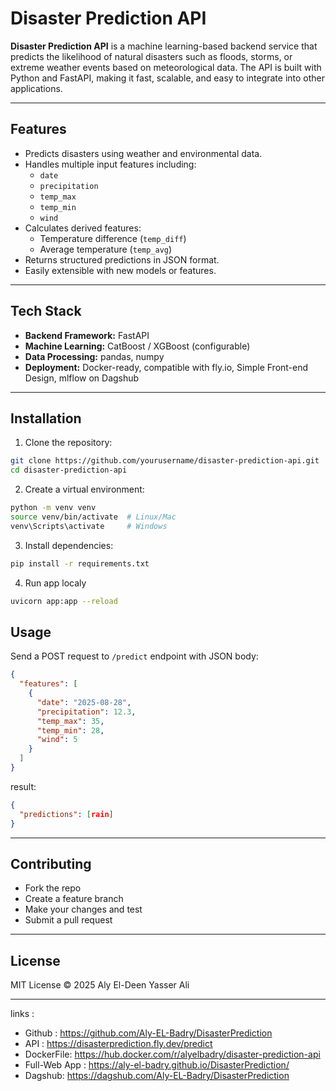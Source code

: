 # Disaster Prediction API

**Disaster Prediction API** is a machine learning-based backend service that predicts the likelihood of natural disasters such as floods, storms, or extreme weather events based on meteorological data. The API is built with Python and FastAPI, making it fast, scalable, and easy to integrate into other applications.  

---

## Features
- Predicts disasters using weather and environmental data.
- Handles multiple input features including:
  - `date`
  - `precipitation`
  - `temp_max`
  - `temp_min`
  - `wind`
- Calculates derived features:
  - Temperature difference (`temp_diff`)
  - Average temperature (`temp_avg`)
- Returns structured predictions in JSON format.
- Easily extensible with new models or features.

---

## Tech Stack
- **Backend Framework:** FastAPI
- **Machine Learning:** CatBoost / XGBoost (configurable)
- **Data Processing:** pandas, numpy
- **Deployment:** Docker-ready, compatible with fly.io, Simple Front-end Design, mlflow on Dagshub

---

## Installation
1. Clone the repository:
```bash
git clone https://github.com/yourusername/disaster-prediction-api.git
cd disaster-prediction-api
```

2. Create a virtual environment:
```bash 
python -m venv venv
source venv/bin/activate  # Linux/Mac
venv\Scripts\activate     # Windows
```
3. Install dependencies:
```bash
pip install -r requirements.txt
```
4. Run app localy 
```bash
uvicorn app:app --reload
```
## Usage
Send a POST request to `/predict` endpoint with JSON body:  
```json
{
  "features": [
    {
      "date": "2025-08-28",
      "precipitation": 12.3,
      "temp_max": 35,
      "temp_min": 28,
      "wind": 5
    }
  ]
}
```
result: 
```json
{
  "predictions": [rain]  
}
```

---

## Contributing
- Fork the repo
- Create a feature branch
- Make your changes and test
- Submit a pull request  

---

## License
MIT License © 2025 Aly El-Deen Yasser Ali

---
links :
- Github : https://github.com/Aly-EL-Badry/DisasterPrediction
- API : https://disasterprediction.fly.dev/predict
- DockerFile: https://hub.docker.com/r/alyelbadry/disaster-prediction-api
- Full-Web App : https://aly-el-badry.github.io/DisasterPrediction/
- Dagshub: https://dagshub.com/Aly-EL-Badry/DisasterPrediction

